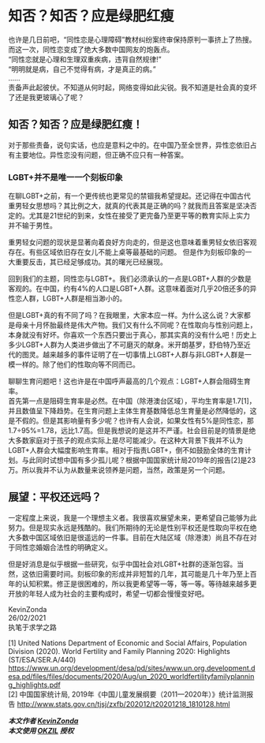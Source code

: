 # 知否？知否？应是绿肥红瘦

也许是几日前吧，“同性恋是心理障碍”教材纠纷案终审保持原判一事挤上了热搜。而这一次，同性恋变成了绝大多数中国网友的炮轰点。  
“同性恋就是心理和生理双重疾病，违背自然规律!”  
“明明就是病，自己不觉得有病，才是真正的病。”  
……  
责备声此起彼伏。不知道从何时起，网络变得如此尖锐。我不知道是社会真的变坏了还是我更玻璃心了呢？

## 知否？知否？应是绿肥红瘦！

对于那些责备，说句实话，也应是意料之中的。在中国乃至全世界，异性恋依旧占有主要地位。异性恋没有问题，但正确不应只有一种答案。

### LGBT+并不是唯一一个刻板印象

在聊LGBT+之前，有一个更传统也更常见的禁锢我希望提起。还记得在中国古代重男轻女思想吗？其比例之大，就真的代表其是正确的吗？就我而且答案是坚决否定的。尤其是21世纪的到来，女性在接受了更完备乃至更平等的教育实际上实力并不输于男性。

重男轻女问题的现状是显著向着良好方向走的，但是这也意味着重男轻女依旧客观存在。有些区域依旧存在女儿不能上桌等最基础的问题。 但是作为刻板印象的一大重要反击，其已经足够成功。其的曙光已经展现。

回到我们的主题，同性恋与LGBT+。我们必须承认的一点是LGBT+人群的少数是客观的。在中国，约有4%的人口是LGBT+人群。这意味着面对几乎20倍还多的异性恋人群，LGBT+人群是相当渺小的。

但是LGBT+真的有不同了吗？在我眼里，大家本应一样。为什么这么说？大家都是母亲十月怀胎最终是伟大产物。我们又有什么不同呢？在性取向与性别问题上，本身就没有好坏。你喜欢一个东西只要出于真心，那其实真的没有什么吧！历史上多少LGBT+人群为人类进步做出了不可磨灭的献身。米开朗基罗，舒伯特乃至近代的图灵。越来越多的事件证明了在一切事情上LGBT+人群与非LGBT+人群是一模一样的。除了他们的性取向等不同而已。

聊聊生育问题吧！这也许是在中国呼声最高的几个观点：LGBT+人群会阻碍生育率。  
首先第一点是阻碍生育率是必然。在中国（除港澳台区域），平均生育率是1.7[1]，并且数值呈下降趋势。在生育问题上主体生育基数降低总生育量是必然降低的，这是不假的。但是其影响量有多少呢？也许有人会说，如果女性有5%是同性恋，那1.7÷95%=1.78，远比1.7高。但是我想说的是这并不严谨。社会目前是的情景是绝大多数家庭对于孩子的观点实际上是尽可能减少。在这种大背景下我并不认为LGBT+人群会大幅度影响生育率。相对于指责LGBT+，倒不如鼓励全体的生育计划。与此同时试想中国有多少孤儿呢？根据中国国家统计局2019年的报告[2]是23万。所以我并不认为从数量来说领养是问题，当然，政策是另一个问题。

## 展望：平权还远吗？

一定程度上来说，我是一个理想主义者。我很喜欢展望未来，更希望自己能够为此努力。但是现实永远是残酷的。我们所期待的无论是性别平权还是性取向平权在绝大多数中国区域依旧是很遥远的一件事。目前在大陆区域（除港澳）尚且不存在对于同性恋婚姻合法性的明确定义。

但是好消息是似乎根据一些研究，似乎中国社会对LGBT+社群的逐渐包容。当然，这依旧需要时间。刻板印象的形成并非短暂的几年，其可能是几十年乃至上百年的认知积累。修正是很困难的，所以我更希望等一等，等一等。等待越来越多更开放的年轻人成为社会的主要构成时，希望一切都会慢慢变好吧。

KevinZonda  
26/02/2021  
执笔于求学之路

[1] United Nations Department of Economic and Social Affairs, Population Division (2020). World Fertility and Family Planning 2020: Highlights (ST/ESA/SER.A/440)
<https://www.un.org/development/desa/pd/sites/www.un.org.development.desa.pd/files/files/documents/2020/Aug/un_2020_worldfertilityfamilyplanning_highlights.pdf>  
[2] 中国国家统计局, 2019年《中国儿童发展纲要（2011—2020年）》统计监测报告
<http://www.stats.gov.cn/tjsj/zxfb/202012/t20201218_1810128.html>

***本文作者 [KevinZonda](https://github.com/KevinZonda)  
本文使用 [OKZIL](https://github.com/KevinZonda/OKZL/blob/main/okzml/okzil/LICENSE.md) 授权***
